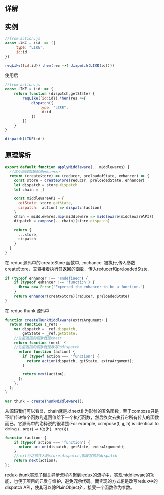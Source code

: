 

## 详解




## 实例

```js
//from action.js
const LIKE = (id) => ({
     type: "LIKE",
     id:id
})

reqLike({id:id}).then(res =>{ dispatch(LIKE(id))})

```

使用后

```js
//from action.js
const LIKE = (id) => {
    return function (dispatch,getState) {
        reqLike({id:id}).then(res =>{
            dispatch({
                type: "LIKE",
                id:id
            })
        })
    }
}

dispatch(LIKE(id))
```

## 原理解析

```js
export default function applyMiddleware(...middlewares) {
  //这个返回函数就是enhancer
  return (createStore) => (reducer, preloadedState, enhancer) => {
    const store = createStore(reducer, preloadedState, enhancer)
    let dispatch = store.dispatch
    let chain = []

    const middlewareAPI = {
      getState: store.getState,
      dispatch: (action) => dispatch(action)
    }
    chain = middlewares.map(middleware => middleware(middlewareAPI))
    dispatch = compose(...chain)(store.dispatch)

    return {
      ...store,
      dispatch
    }
  }
}
```

在 redux 源码中的 createStore 函数中, enchancer 被执行,传入参数createStore，又紧接着执行其返回的函数，传入reducer和preloadedState.

```js
if (typeof enhancer !== 'undefined') {
    if (typeof enhancer !== 'function') {
      throw new Error('Expected the enhancer to be a function.')
    }
    return enhancer(createStore)(reducer, preloadedState)
}
```

在 redux-thunk 源码中

```js
function createThunkMiddleware(extraArgument) {
  return function (_ref) {
    var dispatch = _ref.dispatch,
        getState = _ref.getState;
    //这里返回的函数就是chain
    return function (next) {
    //这里返回的函数就是改写的dispatch
      return function (action) {
        if (typeof action === 'function') {
          return action(dispatch, getState, extraArgument);
        }

        return next(action);
      };
    };
  };
}

var thunk = createThunkMiddleware();
```

从源码我们可以看出，chain就是以next作为形参的匿名函数，至于compose只是不断传递每个函数的返回值给下一个执行函数，然后依次去执行它所有传入的函数而已，它源码中的注释说的很清楚:For example, compose(f, g, h) is identical to doing (...args) => f(g(h(...args))).


```js
function (action) {
    if (typeof action === 'function') {
      return action(dispatch, getState, extraArgument);
    }
    //next为之前传入的store.dispatch,即改写前的dispatch
    return next(action);
};


```

redux-thunk实现了相关异步流程内聚到redux的流程中，实现middleware的功能，也便于项目的开发与维护，避免冗余代码。而实现的方式便是改写redux中的dispatch API，使其可以除PlainObject外，接受一个函数作为参数。